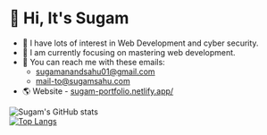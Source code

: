 # 👋 Hi, It's Sugam
- 👀 I have lots of interest in Web Development and cyber security.
- 🎯 I am currently focusing on mastering web development.
- 📧 You can reach me with these emails: 
    - sugamanandsahu01@gmail.com
    - mail-to@sugamsahu.com
- 🌎 Website - [sugam-portfolio.netlify.app/](sugam-portfolio.netlify.app/)

![Sugam's GitHub stats](https://github-readme-stats.vercel.app/api?username=iSugam&show_icons=true&theme=dark)
<br>
[![Top Langs](https://github-readme-stats.vercel.app/api/top-langs/?username=iSugam&layout=pie)](https://github.com/anuraghazra/github-readme-stats)

<!---
iSugam/iSugam is a ✨ special ✨ repository because its `README.md` (this file) appears on your GitHub profile.
You can click the Preview link to take a look at your changes.
--->
